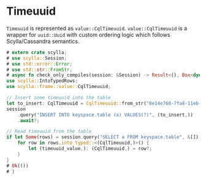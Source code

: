 # Timeuuid

`Timeuuid` is represented as `value::CqlTimeuuid`.
`value::CqlTimeuuid` is a wrapper  for `uuid::Uuid` with custom ordering logic
which follows Scylla/Cassandra semantics.

```rust
# extern crate scylla;
# use scylla::Session;
# use std::error::Error;
# use std::str::FromStr;
# async fn check_only_compiles(session: &Session) -> Result<(), Box<dyn Error>> {
use scylla::IntoTypedRows;
use scylla::frame::value::CqlTimeuuid;

// Insert some timeuuid into the table
let to_insert: CqlTimeuuid = CqlTimeuuid::from_str("8e14e760-7fa8-11eb-bc66-000000000001")?;
session
    .query("INSERT INTO keyspace.table (a) VALUES(?)", (to_insert,))
    .await?;

// Read timeuuid from the table
if let Some(rows) = session.query("SELECT a FROM keyspace.table", &[]).await?.rows {
    for row in rows.into_typed::<(CqlTimeuuid,)>() {
        let (timeuuid_value,): (CqlTimeuuid,) = row?;
    }
}
# Ok(())
# }
```